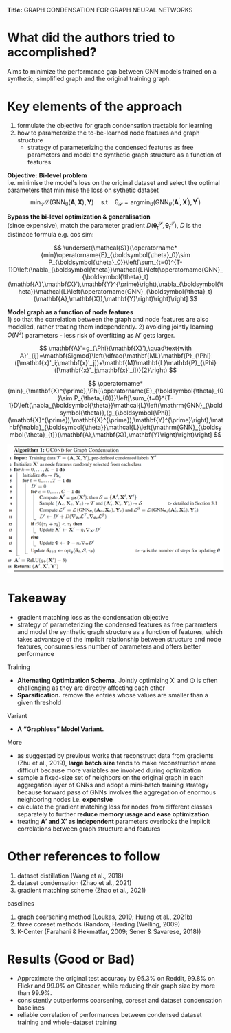 **Title:** GRAPH CONDENSATION FOR GRAPH NEURAL NETWORKS

# What did the authors tried to accomplished?

Aims to minimize the performance gap between GNN models trained on a synthetic, simplified graph and the original training graph.  
  

# Key elements of the approach

1. formulate the objective for graph condensation tractable for learning
2. how to parameterize the to-be-learned node features and graph structure
   - strategy of parameterizing the condensed features as free parameters and model the synthetic graph structure as a function of features

**Objective:** **Bi-level problem**  
i.e. minimise the model's loss on the original dataset and select the optimal parameters that minimise the loss on sythetic dataset
$$
\mathop{\operatorname*{min}}_{\mathcal{S}}\mathcal{L}\left(\mathrm{GNN}_{\mathcal{\theta}}(\mathbf{A},\mathbf{X}),\mathbf{Y}\right)\quad\mathrm{s.t}\quad\mathcal{\theta}_{\mathcal{S}}=\mathop{\mathrm{argmin}}_{\mathcal{\theta}}(\mathrm{GNN}_{\theta}(\mathbf{A}^{\prime},\mathbf{X}^{\prime}),\mathbf{Y}^{\prime})
$$  


**Bypass the bi-level optimization & generalisation**   
(since expensive), match the parameter gradient $D\left(\boldsymbol{\theta}_{t}^{\mathcal S},\boldsymbol{\theta}_{t}^{\mathcal T}\right)$, $D$ is the distinace formula e.g. cos sim:  

$$
\underset{\mathcal{S}}{\operatorname*{min}\operatorname{E}_{\boldsymbol{\theta}_0}\sim P_{\boldsymbol{\theta}_0}}\left[\sum_{t=0}^{T-1}D\left(\nabla_{\boldsymbol{\theta}}\mathcal{L}\left(\operatorname{GNN}_{\boldsymbol{\theta}_t}(\mathbf{A}',\mathbf{X}'),\mathbf{Y}^{\prime}\right),\nabla_{\boldsymbol{\theta}}\mathcal{L}\left(\operatorname{GNN}_{\boldsymbol{\theta}_t}(\mathbf{A},\mathbf{X}),\mathbf{Y}\right)\right)\right]
$$

**Model graph as a function of node features**  
1\) so that the correlation between the graph and node features are also modelled, rather treating them independently. 2) avoiding jointly learning $O(N^2)$ parameters - less risk of overfitting as $N'$ gets larger.  

$$
\mathbf{A}'=g_{\Phi}(\mathbf{X}'),\quad\text{with A}'_{ij}=\mathbf{Sigmod}\left(\dfrac{\mathbf{ML}\mathbf{P}_{\Phi}([\mathbf{x}'_i;\mathbf{x}'_j])+\mathbf{M}\mathbf{L}\mathbf{P}_{\Phi}([\mathbf{x}'_j;\mathbf{x}'_i])}{2}\right)
$$  

$$
\operatorname*{min}_{\mathbf{X}^{\prime},\Phi}\operatorname{E}_{\boldsymbol{\theta}_{0}\sim P_{\theta_{0}}}\left[\sum_{t=0}^{T-1}D\left(\nabla_{\boldsymbol{\theta}}\mathcal{L}\left(\mathrm{GNN}_{\boldsymbol{\theta}},(g_{\boldsymbol{\Phi}}(\mathbf{X}^{\prime}),\mathbf{X}^{\prime}),\mathbf{Y}^{\prime}\right),\mathbf{\nabla}_{\boldsymbol{\theta}}\mathcal{L}\left(\mathrm{GNN}_{\boldsymbol{\theta}_{t}}(\mathbf{A},\mathbf{X}),\mathbf{Y}\right)\right)\right]
$$

<img src="imgs/gcond-algo.png" alt="drawing" width="600"/>


# Takeaway

- gradient matching loss as the condensation objective
- strategy of parameterizing the condensed features as free parameters and model the synthetic graph structure as a function of features, which takes advantage of the implicit relationship between structure and node features, consumes less number of parameters and offers better performance

Training

- **Alternating Optimization Schema.** Jointly optimizing X′ and Φ is often challenging as they are directly affecting each other  
- **Sparsification.** remove the entries whose values are smaller than a given threshold

Variant

- **A “Graphless” Model Variant.**

More 

- as suggested by previous works that reconstruct data from gradients (Zhu et al., 2019), **large batch size** tends to make reconstruction more difficult because more variables are involved during optimization
- sample a fixed-size set of neighbors on the original graph in each aggregation layer of GNNs and adopt a mini-batch training strategy because forward pass of GNNs involves the aggregation of enormous neighboring nodes i.e. **expensive**
- calculate the gradient matching loss for nodes from different classes separately to further **reduce memory usage and ease optimization**
- treating **A′ and X′ as independent** parameters overlooks the implicit correlations between graph structure and features
  
# Other references to follow

1. dataset distillation (Wang et al., 2018)
2. dataset condensation (Zhao et al., 2021) 
3. gradient matching scheme (Zhao et al., 2021)

baselines

1. graph coarsening method (Loukas, 2019; Huang et al., 2021b)
2. three coreset methods (Random, Herding (Welling, 2009)
3. K-Center (Farahani & Hekmatfar, 2009; Sener & Savarese, 2018))


# Results (Good or Bad)

- Approximate the original test accuracy by 95.3% on Reddit, 99.8% on Flickr and 99.0% on Citeseer, while reducing their graph size by more than 99.9%.
- consistently outperforms coarsening, coreset and dataset condensation baselines
- reliable correlation of performances between condensed dataset training and whole-dataset training